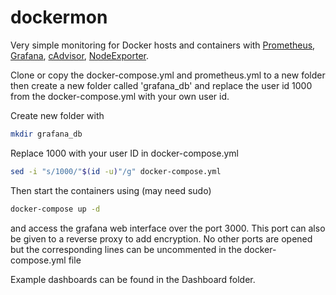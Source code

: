# dockermon
Very simple monitoring for Docker hosts and containers with [Prometheus](https://prometheus.io/), [Grafana](http://grafana.org/), [cAdvisor](https://github.com/google/cadvisor),
[NodeExporter](https://github.com/prometheus/node_exporter). 


Clone or copy the docker-compose.yml and prometheus.yml to a new folder then create a new folder called 'grafana_db' and replace the user id 1000 from the docker-compose.yml with your own user id.

Create new folder with
```bash
mkdir grafana_db
```
Replace 1000 with your user ID in docker-compose.yml
```bash
sed -i "s/1000/"$(id -u)"/g" docker-compose.yml 
```

Then start the containers using (may need sudo)
```bash
docker-compose up -d
```

and access the grafana web interface over the port 3000. This port can also be given to a reverse proxy to add encryption.
No other ports are opened but the corresponding lines can be uncommented in the docker-compose.yml file


Example dashboards can be found in the Dashboard folder.
